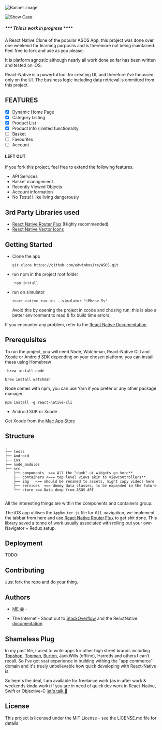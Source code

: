  ![Banner image](https://github.com/edwinbosire/ASOS/raw/master/ASOS%20BANNER%402x.png)

 ![Show Case](https://github.com/edwinbosire/ASOS/raw/master/ASOS-Showcase%402x.png)

##### *** This is work in progress ****
A React Native Clone of the popular ASOS App, this project was done over one weekend for learning purposes and is theremore not being maintained. Feel free to fork and use as you please.

It is platform agnostic although nearly all work done so far has been written and tested on iOS.

React-Native is a powerful tool for creating UI, and therefore i've focussed only on the UI. The business logic including data retrieval is ommitted from this project.

## FEATURES

- [x] Dynamic Home Page
- [x] Category Listing
- [x] Product List
- [x] Product Info (limited functionality
- [ ] Basket
- [ ] Favourites
- [ ] Account

#### LEFT OUT

If you fork this project, feel free to extend the following features.

- API Services
- Basket management
- Recently Viewed Objects
- Account information
- No Tests! I like living dangerously

## 3rd Party Libraries used

- [React Native Router Flux](https://github.com/aksonov/react-native-router-flux)  (Highly recommended)
- [React Native Vector Icons](https://github.com/oblador/react-native-vector-icons)


## Getting Started

- Clone the app

  `git clone https://github.com/edwinbosire/ASOS.git `
  
- run npm in the project root folder

  ` npm install`
  
- run on simulator

  `react-native run-ios --simulator "iPhone 5s"`   
  
  Avoid this by opening the project in xcode and chosing run, this is also a better environment to read & fix build time errors.
  
 If you encounter any problem, refer to the [React Native Documentation](https://facebook.github.io/react-native/docs/getting-started.html).

## Prerequisites

To run the project, you will need Node, Watchman, React-Native CLI and Xcode or Android SDK depending on your chosen platform, you can install these using Homebrew

` brew install node`

` brew install watchman `

Node comes with npm, you can use Yarn if you prefer or any other package manager.

` npm install -g react-native-cli `

- Android SDK or Xcode 

Get Xcode from the [Mac App Store](https://itunes.apple.com/us/app/xcode/id497799835?mt=12)

## Structure
```
.
├── tests
├── Android
├── ios
├── node_modules
├── src
    ├── components  <== All the "dumb" ui widgets go here**
    ├── containers <=== top level views akin to viewcontrollers**
    ├── img   <== should be renamed to assets, might copy videos here
    ├── services  <== dummy data classes, to be expanded in the future
    └── store <== Data dump from ASOS API
    
```

All the interesting things are within the components and containers group. 

The iOS app utilises the `AppRouter.js` file for ALL navigation, we implement the tabbar from here and use [React Native Router Flux](https://github.com/aksonov/react-native-router-flux) to get shit done. This library saved a tonne of work usually associated with rolling out your own Navigator + Redux setup.

## Deployment

TODO:


## Contributing

Just fork the repo and do your thing.

## Authors
- [ME 😀](www.twitter.com/edwinbosire) - 

- The Internet - Shout out to [StackOverflow](http://stackoverflow.com/questions/tagged/react-native) and the ReactNative [documentation](https://facebook.github.io/react-native/versions.html).

## Shameless Plug

In my past life, I used to write apps for other high street brands including [Topshop](https://itunes.apple.com/gb/app/topshop/id355683626?mt=8), [Topman](https://itunes.apple.com/gb/app/topman/id579354482?mt=8), [Burton](https://itunes.apple.com/gb/app/burton-menswear-london/id572488756?mt=8), JackWills (offline), Harrods and others I can't recall. So I've got vast experience in building withing the "app commerce" domain and it's truely unbelievable how quick developing with React-Native is.  

So here's the deal, I am available for freelance work (as in after work & weekends kinda work) if you are in need of  quick dev work in React-Native, Swift or Objective-C <a href="mailto:me@edwinb.co.uk">let's talk 📧 </a>

## License

This project is licensed under the MIT License - see the LICENSE.md file for details

